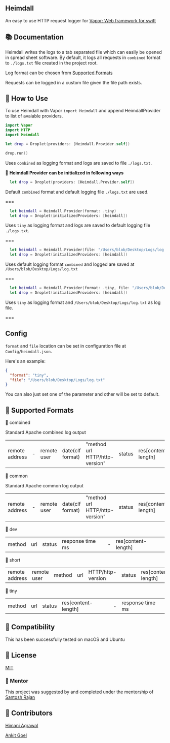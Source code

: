 Heimdall
---
An easy to use HTTP request logger for [Vapor: Web framework for swift](http://github.com/vapor/vapor)

## 📚 Documentation

Heimdall writes the logs to a tab separated file which can easily be opened in spread sheet software. By default, it logs all requests in ```combined``` format to ```./logs.txt``` file created in the project root.

Log format can be chosen from [Supported Formats](https://github.com/himani93/heimdall/blob/master/README.md#ledger-supported-formats)

Requests can be logged in a custom file given the file path exists.

## 📓 How to Use

To use Heimdall with Vapor ```import Heimdall``` and append
HeimdallProvider to list of avaiable providers.

```swift
import Vapor
import HTTP
import Heimdall

let drop = Droplet(providers: [Heimdall.Provider.self])

drop.run()
```

Uses `combined` as logging format and logs are saved to file `./logs.txt`.


:triangular_flag_on_post: **Heimdall Provider can be initialized in following ways**

```swift
  let drop = Droplet(providers: [Heimdall.Provider.self])
```
Default `combined` format and default logging file `./logs.txt` are used.

===

```swift
  let heimdall = Heimdall.Provider(format: .tiny)
  let drop = Droplet(initializedProviders: [heimdall])
```

Uses `tiny` as logging format and logs are saved to default logging file `./logs.txt`.

===

```swift
  let heimdall = Heimdall.Provider(file: "/Users/blob/Desktop/Logs/log.txt")
  let drop = Droplet(initializedProviders: [heimdall])
```

Uses default logging format `combined` and logged are saved at `/Users/blob/Desktop/Logs/log.txt`

===

```swift
  let heimdall = Heimdall.Provider(format: .tiny, file: "/Users/blob/Desktop/Logs/log.txt")
  let drop = Droplet(initializedProviders: [heimdall])
```

Uses `tiny` as logging format and `/Users/blob/Desktop/Logs/log.txt` as log file.

===

## Config

```format``` and ```file``` location can be set in configuration file at ```Config/heimdall.json```. 

Here's an example:

```json
{
  "format": "tiny",
  "file": "/Users/blob/Desktop/Logs/log.txt"
}
```
You can also just set one of the parameter and other will be set to default. 

## 📒 Supported Formats

  :small_blue_diamond: combined

  Standard Apache combined log output

| | | | | | | | | |
|---|---|---|---|---|---|---|---|---|
|remote address|-|remote user|date(clf format)|"method url HTTP/http-version"|status|res[content-length]|"referrer"|"user-agent"|

  :small_blue_diamond: common

  Standard Apache common log output

| | | | | | | |
|---|---|---|---|---|---|---|
|remote address|-|remote user|date(clf format)|"method url HTTP/http-version"|status|res[content-length]|

  :small_blue_diamond: dev

| | | | | | |
|---|---|---|---|---|---|
|method|url|status|response time ms|-|res[content-length]|


  :small_blue_diamond: short

| | | | | | | | | |
|---|---|---|---|---|---|---|---|---|
|remote address|remote user|method|url|HTTP/http-version|status|res[content-length]|-|response time ms|


  :small_blue_diamond: tiny

| | | | | | |
|---|---|---|---|---|---|
|method|url|status|res[content-length]|-|response time ms|

## 🔧 Compatibility

  This has been successfully tested on macOS and Ubuntu

## 📝 License

  [MIT](http://github.com/himani93/heimdall/blob/master/LICENSE.txt)

### 👤 Mentor

  This project was suggested by and completed under the mentorship of [Santosh Rajan](https://github.com/santoshrajan)

## 👥 Contributors

  [Himani Agrawal](https://github.com/himani93)

  [Ankit Goel](https://github.com/ankit1ank)
